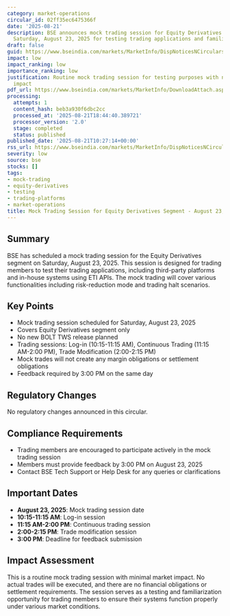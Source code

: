 ```yaml
---
category: market-operations
circular_id: 02ff35ec6475366f
date: '2025-08-21'
description: BSE announces mock trading session for Equity Derivatives segment on
  Saturday, August 23, 2025 for testing trading applications and familiarization.
draft: false
guid: https://www.bseindia.com/markets/MarketInfo/DispNoticesNCirculars.aspx?Noticeid={2F6FF1B7-3D06-4813-90C4-0EC7E54068A7}&noticeno=20250821-14&dt=08/21/2025&icount=14&totcount=73&flag=0
impact: low
impact_ranking: low
importance_ranking: low
justification: Routine mock trading session for testing purposes with no actual trading
  impact
pdf_url: https://www.bseindia.com/markets/MarketInfo/DownloadAttach.aspx?id=20250821-14&attachedId=
processing:
  attempts: 1
  content_hash: beb3a930f6dbc2cc
  processed_at: '2025-08-21T18:44:40.389721'
  processor_version: '2.0'
  stage: completed
  status: published
published_date: '2025-08-21T10:27:14+00:00'
rss_url: https://www.bseindia.com/markets/MarketInfo/DispNoticesNCirculars.aspx?Noticeid={2F6FF1B7-3D06-4813-90C4-0EC7E54068A7}&noticeno=20250821-14&dt=08/21/2025&icount=14&totcount=73&flag=0
severity: low
source: bse
stocks: []
tags:
- mock-trading
- equity-derivatives
- testing
- trading-platforms
- market-operations
title: Mock Trading Session for Equity Derivatives Segment - August 23, 2025
---
```


## Summary

BSE has scheduled a mock trading session for the Equity Derivatives segment on Saturday, August 23, 2025. This session is designed for trading members to test their trading applications, including third-party platforms and in-house systems using ETI APIs. The mock trading will cover various functionalities including risk-reduction mode and trading halt scenarios.

## Key Points

- Mock trading session scheduled for Saturday, August 23, 2025
- Covers Equity Derivatives segment only
- No new BOLT TWS release planned
- Trading sessions: Log-in (10:15-11:15 AM), Continuous Trading (11:15 AM-2:00 PM), Trade Modification (2:00-2:15 PM)
- Mock trades will not create any margin obligations or settlement obligations
- Feedback required by 3:00 PM on the same day

## Regulatory Changes

No regulatory changes announced in this circular.

## Compliance Requirements

- Trading members are encouraged to participate actively in the mock trading session
- Members must provide feedback by 3:00 PM on August 23, 2025
- Contact BSE Tech Support or Help Desk for any queries or clarifications

## Important Dates

- **August 23, 2025**: Mock trading session date
- **10:15-11:15 AM**: Log-in session
- **11:15 AM-2:00 PM**: Continuous trading session
- **2:00-2:15 PM**: Trade modification session
- **3:00 PM**: Deadline for feedback submission

## Impact Assessment

This is a routine mock trading session with minimal market impact. No actual trades will be executed, and there are no financial obligations or settlement requirements. The session serves as a testing and familiarization opportunity for trading members to ensure their systems function properly under various market conditions.